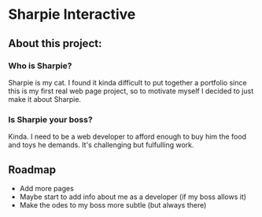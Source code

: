 # Sharpie Interactive

## About this project:

### Who is Sharpie?
Sharpie is my cat. I found it kinda difficult to put together a portfolio since this is my first real web page project, so to motivate myself I decided to just make it about Sharpie.

### Is Sharpie your boss?
Kinda. I need to be a web developer to afford enough to buy him the food and toys he demands. It's challenging but fulfulling work.

## Roadmap

- Add more pages
- Maybe start to add info about me as a developer (if my boss allows it)
- Make the odes to my boss more subtle (but always there)
